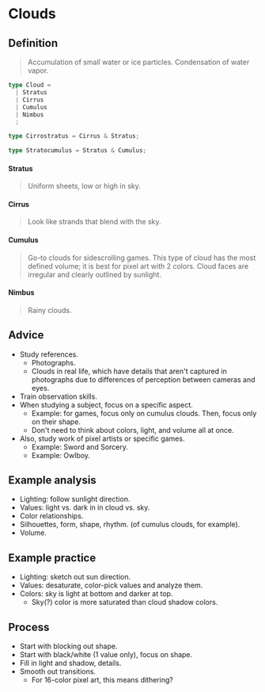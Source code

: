 # Clouds

## Definition

> Accumulation of small water or ice particles. Condensation of water vapor.

```ts
type Cloud =
  | Stratus
  | Cirrus
  | Cumulus
  | Nimbus
  ;

type Cirrostratus = Cirrus & Stratus;

type Stratocumulus = Stratus & Cumulus;
```

#### Stratus

> Uniform sheets, low or high in sky.

#### Cirrus

> Look like strands that blend with the sky.

#### Cumulus

> Go-to clouds for sidescrolling games. This type of cloud has the most defined volume; it is best for pixel art with 2 colors. Cloud faces are irregular and clearly outlined by sunlight.

#### Nimbus

> Rainy clouds.

## Advice

- Study references.
  - Photographs.
  - Clouds in real life, which have details that aren't captured in photographs due to differences of perception between cameras and eyes.
- Train observation skills.
- When studying a subject, focus on a specific aspect.
  - Example: for games, focus only on cumulus clouds. Then, focus only on their shape.
  - Don't need to think about colors, light, and volume all at once.
- Also, study work of pixel artists or specific games.
  - Example: Sword and Sorcery.
  - Example: Owlboy.

## Example analysis

- Lighting: follow sunlight direction.
- Values: light vs. dark in in cloud vs. sky.
- Color relationships.
- Silhouettes, form, shape, rhythm. (of cumulus clouds, for example).
- Volume.

## Example practice

- Lighting: sketch out sun direction.
- Values: desaturate, color-pick values and analyze them.
- Colors: sky is light at bottom and darker at top.
  - Sky(?) color is more saturated than cloud shadow colors.

## Process

- Start with blocking out shape.
- Start with black/white (1 value only), focus on shape.
- Fill in light and shadow, details.
- Smooth out transitions.
  - For 16-color pixel art, this means dithering?
